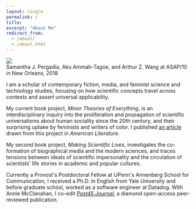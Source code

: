 ```yaml
---
layout: single
permalink: /
title:
excerpt: "About Me"
redirect_from:
  - /about/
  - /about.html
---
```


<fig>
  <img src="../assets/images/aas-asap-2018.jpg" />
  <figcaption>Samantha J. Pergadia, Aku Ammah-Tagoe, and Arthur Z. Wang at ASAP/10 in New Orleans, 2018</figcaption>
</fig>

I am a scholar of contemporary fiction, media, and feminist science and technology studies, focusing on how scientific concepts travel across contexts and assert universal applicability. 

My current book project, _Minor Theories of Everything_, is an interdisciplinary inquiry into the proliferation and propagation of scientific universalisms about human sociality since the 20th century, and their surprising uptake by feminists and writers of color. I published [an article](/publication/game-theory-of-sex) drawn from this project in *American Literature*.

My second book project, _Making Scientific Lives_, investigates the co-formation of biographical media and the modern sciences, and traces tensions between ideals of scientific impersonality and the circulation of scientists’ life stories in academic and popular cultures. 

Currently a Provost's Postdoctoral Fellow at UPenn's Annenberg School for Communication, I received a Ph.D. in English from Yale University and before graduate school, worked as a software engineer at Datadog. With Annie McClanahan, I co-edit [*Post45 Journal*](https://post45.org/journal), a diamond open-access peer-reviewed publication.
